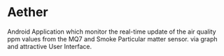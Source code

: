 # Aether
Android Application which monitor the real-time update of the air quality ppm values from the MQ7 and Smoke Particular matter sensor. via graph and attractive User Interface.
